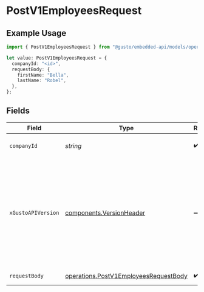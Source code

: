 # PostV1EmployeesRequest

## Example Usage

```typescript
import { PostV1EmployeesRequest } from "@gusto/embedded-api/models/operations";

let value: PostV1EmployeesRequest = {
  companyId: "<id>",
  requestBody: {
    firstName: "Bella",
    lastName: "Robel",
  },
};
```

## Fields

| Field                                                                                                                                                                                                                        | Type                                                                                                                                                                                                                         | Required                                                                                                                                                                                                                     | Description                                                                                                                                                                                                                  |
| ---------------------------------------------------------------------------------------------------------------------------------------------------------------------------------------------------------------------------- | ---------------------------------------------------------------------------------------------------------------------------------------------------------------------------------------------------------------------------- | ---------------------------------------------------------------------------------------------------------------------------------------------------------------------------------------------------------------------------- | ---------------------------------------------------------------------------------------------------------------------------------------------------------------------------------------------------------------------------- |
| `companyId`                                                                                                                                                                                                                  | *string*                                                                                                                                                                                                                     | :heavy_check_mark:                                                                                                                                                                                                           | The UUID of the company                                                                                                                                                                                                      |
| `xGustoAPIVersion`                                                                                                                                                                                                           | [components.VersionHeader](../../models/components/versionheader.md)                                                                                                                                                         | :heavy_minus_sign:                                                                                                                                                                                                           | Determines the date-based API version associated with your API call. If none is provided, your application's [minimum API version](https://docs.gusto.com/embedded-payroll/docs/api-versioning#minimum-api-version) is used. |
| `requestBody`                                                                                                                                                                                                                | [operations.PostV1EmployeesRequestBody](../../models/operations/postv1employeesrequestbody.md)                                                                                                                               | :heavy_check_mark:                                                                                                                                                                                                           | Create an employee.                                                                                                                                                                                                          |